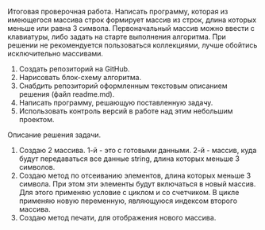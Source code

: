 Итоговая проверочная работа.
Написать программу, которая из имеющегося массива строк формирует массив из строк,
длина которых меньше или равна 3 символа.
Первоначальный массив можно ввести с клавиатуры, либо задать на старте
выполнения алгоритма. При решении не рекомендуется пользоваться коллекциями,
лучше обойтись исключительно массивами.

1. Создать репозиторий на GitHub.
2. Нарисовать блок-схему алгоритма.
3. Снабдить репозиторий оформленным текстовым описанием решения (файл readme.md).
4. Написать программу, решающую поставленную задачу.
5. Использовать контроль версий в работе над этим небольшим проектом.

Описание решения задачи.
1. Создаю 2 массива. 1-й - это с готовыми данными. 2-й - массив, куда будут передаваться все данные string,
длина которых меньше 3 символов.
2. Создаю метод по отсеиванию элементов, длина которых меньше 3 символа. При этом эти элементы будут включаться в новый массив.
Для этого применяю условие с циклом и со счетчиком. В цикле применяю новую переменную, являющуюся индексом второго массива.
3. Создаю метод печати, для отображения нового массива.